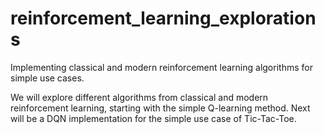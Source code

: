 # reinforcement_learning_explorations
Implementing classical and modern reinforcement learning algorithms for simple use cases.

We will explore different algorithms from classical and modern reinforcement learning, starting with the simple Q-learning method. Next will be a DQN implementation for the simple use case of Tic-Tac-Toe.
